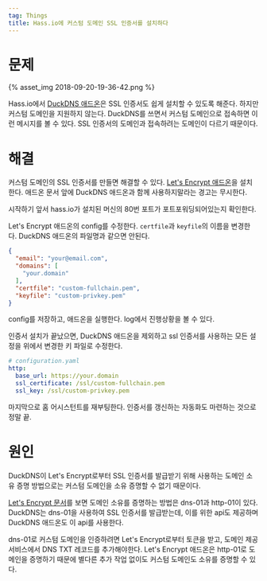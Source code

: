 ```yaml
---
tag: Things
title: Hass.io에 커스텀 도메인 SSL 인증서를 설치하다
---
```


# 문제

{% asset_img 2018-09-20-19-36-42.png %}

Hass.io에서 [DuckDNS 애드온](https://www.home-assistant.io/addons/duckdns/)은 SSL 인증서도 쉽게 설치할 수 있도록 해준다. 하지만 커스텀 도메인을 지원하지 않는다. DuckDNS를 쓰면서 커스텀 도메인으로 접속하면 이런 메시지를 볼 수 있다. SSL 인증서의 도메인과 접속하려는 도메인이 다르기 때문이다.

# 해결

커스텀 도메인의 SSL 인증서를 만들면 해결할 수 있다. [Let's Encrypt 애드온](https://www.home-assistant.io/addons/lets_encrypt/)을 설치한다. 애드온 문서 앞에 DuckDNS 애드온과 함께 사용하지말라는 경고는 무시한다.

시작하기 앞서 hass.io가 설치된 머신의 80번 포트가 포트포워딩되어있는지 확인한다.

Let's Encrypt 애드온의 config를 수정한다. `certfile`과 `keyfile`의 이름을 변경한다. DuckDNS 애드온의 파일명과 같으면 안된다. 

```json
{
  "email": "your@email.com",
  "domains": [
    "your.domain"
  ],
  "certfile": "custom-fullchain.pem",
  "keyfile": "custom-privkey.pem"
}
```

config를 저장하고, 애드온을 실행한다. log에서 진행상황을 볼 수 있다.

인증서 설치가 끝났으면, DuckDNS 애드온을 제외하고 ssl 인증서를 사용하는 모든 설정을 위에서 변경한 키 파일로 수정한다.

```yaml
# configuration.yaml
http:
  base_url: https://your.domain
  ssl_certificate: /ssl/custom-fullchain.pem
  ssl_key: /ssl/custom-privkey.pem
```

마지막으로 홈 어시스턴트를 재부팅한다. 인증서를 갱신하는 자동화도 마련하는 것으로 정말 끝.

# 원인

DuckDNS이 Let's Encrypt로부터 SSL 인증서를 발급받기 위해 사용하는 도메인 소유 증명 방법으로는 커스텀 도메인을 소유 증명할 수 없기 때문이다.

[Let's Encrypt 문서](https://letsencrypt.org/docs/integration-guide/#picking-a-challenge-type)를 보면 도메인 소유를 증명하는 방법은 dns-01과 http-01이 있다. DuckDNS는 dns-01을 사용하여 SSL 인증서를 발급받는데, 이를 위한 api도 제공하며 DuckDNS 애드온도 이 api를 사용한다.

dns-01로 커스텀 도메인을 인증하려면 Let's Encrypt로부터 토큰을 받고, 도메인 제공 서비스에서 DNS TXT 레코드를 추가해야한다.  Let's Encrypt 애드온은 http-01로 도메인을 증명하기 때문에 별다른 추가 작업 없이도 커스텀 도메인도 소유를 증명할 수 있다.